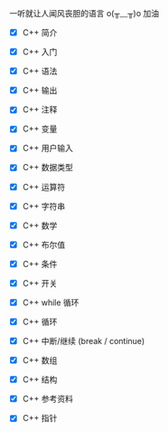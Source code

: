 一听就让人闻风丧胆的语言 o(╥﹏╥)o 加油

- [x] C++ 简介
- [x] C++ 入门
- [x] C++ 语法
- [x] C++ 输出
- [x] C++ 注释
- [x] C++ 变量
- [x] C++ 用户输入
- [x] C++ 数据类型
- [x] C++ 运算符
- [x] C++ 字符串
- [x] C++ 数学
- [x] C++ 布尔值
- [x] C++ 条件
- [x] C++ 开关
- [x] C++ while 循环
- [x] C++ 循环
- [x] C++ 中断/继续 (break / continue)
- [x] C++ 数组
- [x] C++ 结构
- [x] C++ 参考资料
- [x] C++ 指针


